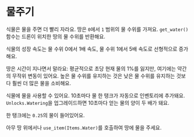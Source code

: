 # 물주기
식물은 물을 주면 더 빨리 자라요. 땅은 `0`에서 `1` 범위의 물 수위를 가져요.
`get_water()` 함수는 드론이 위치한 땅의 물 수위를 반환해요.

식물의 성장 속도는 물 수위 0에서 1배 속도, 물 수위 1에서 5배 속도로 선형적으로 증가해요.

땅은 시간이 지나면서 말라요: 평균적으로 초당 현재 물의 1%를 잃지만, 여기에는 약간의 무작위 변동이 있어요. 높은 물 수위를 유지하는 것은 낮은 물 수위를 유지하는 것보다 훨씬 더 많은 물을 소비해요.

식물에 물을 사용할 수 있어요. 10초마다 물 한 탱크가 자동으로 인벤토리에 추가돼요.
`Unlocks.Watering`을 업그레이드하면 10초마다 얻는 물의 양이 두 배가 돼요.

한 탱크에는 `0.25`의 물이 들어있어요.

아무 땅 위에서나 `use_item(Items.Water)`를 호출하여 땅에 물을 주세요.
